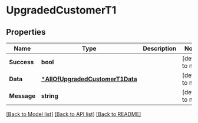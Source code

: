 # UpgradedCustomerT1

## Properties
Name | Type | Description | Notes
------------ | ------------- | ------------- | -------------
**Success** | **bool** |  | [default to null]
**Data** | [***AllOfUpgradedCustomerT1Data**](AllOfUpgradedCustomerT1Data.md) |  | [default to null]
**Message** | **string** |  | [default to null]

[[Back to Model list]](../README.md#documentation-for-models) [[Back to API list]](../README.md#documentation-for-api-endpoints) [[Back to README]](../README.md)

